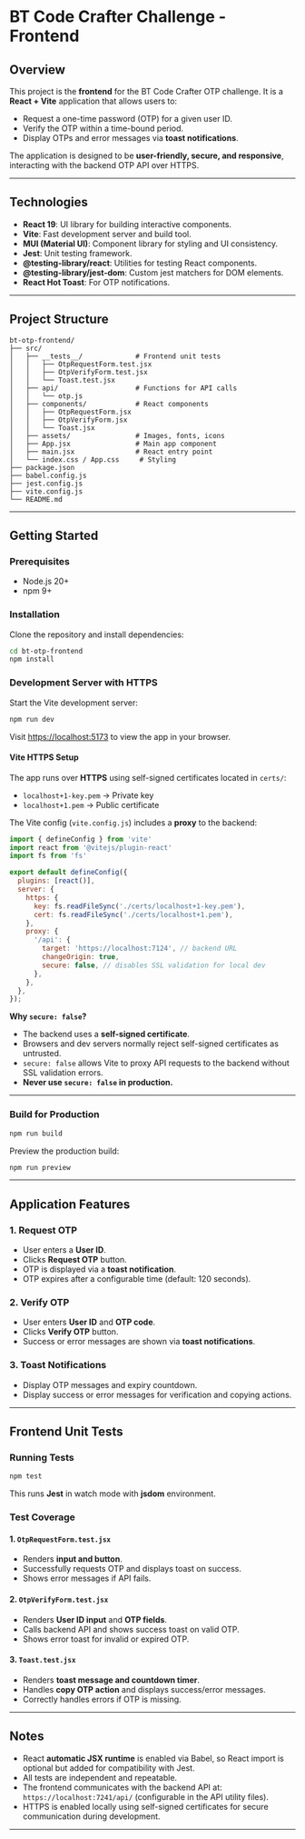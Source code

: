 # BT Code Crafter Challenge - Frontend

## Overview

This project is the **frontend** for the BT Code Crafter OTP challenge. It is a **React + Vite** application that allows users to:

* Request a one-time password (OTP) for a given user ID.
* Verify the OTP within a time-bound period.
* Display OTPs and error messages via **toast notifications**.

The application is designed to be **user-friendly, secure, and responsive**, interacting with the backend OTP API over HTTPS.

---

## Technologies

* **React 19**: UI library for building interactive components.
* **Vite**: Fast development server and build tool.
* **MUI (Material UI)**: Component library for styling and UI consistency.
* **Jest**: Unit testing framework.
* **@testing-library/react**: Utilities for testing React components.
* **@testing-library/jest-dom**: Custom jest matchers for DOM elements.
* **React Hot Toast**: For OTP notifications.

---

## Project Structure

```
bt-otp-frontend/
├── src/
│   ├── __tests__/             # Frontend unit tests
│   │   ├── OtpRequestForm.test.jsx
│   │   ├── OtpVerifyForm.test.jsx
│   │   └── Toast.test.jsx
│   ├── api/                   # Functions for API calls
│   │   └── otp.js
│   ├── components/            # React components
│   │   ├── OtpRequestForm.jsx
│   │   ├── OtpVerifyForm.jsx
│   │   └── Toast.jsx
│   ├── assets/                # Images, fonts, icons
│   ├── App.jsx                # Main app component
│   ├── main.jsx               # React entry point
│   └── index.css / App.css     # Styling
├── package.json
├── babel.config.js
├── jest.config.js
├── vite.config.js
└── README.md
```

---

## Getting Started

### Prerequisites

* Node.js 20+
* npm 9+

### Installation

Clone the repository and install dependencies:

```bash
cd bt-otp-frontend
npm install
```

### Development Server with HTTPS

Start the Vite development server:

```bash
npm run dev
```

Visit [https://localhost:5173](https://localhost:5173) to view the app in your browser.

#### Vite HTTPS Setup

The app runs over **HTTPS** using self-signed certificates located in `certs/`:

* `localhost+1-key.pem` → Private key
* `localhost+1.pem` → Public certificate

The Vite config (`vite.config.js`) includes a **proxy** to the backend:

```js
import { defineConfig } from 'vite'
import react from '@vitejs/plugin-react'
import fs from 'fs'

export default defineConfig({
  plugins: [react()],
  server: {
    https: {
      key: fs.readFileSync('./certs/localhost+1-key.pem'),
      cert: fs.readFileSync('./certs/localhost+1.pem'),
    },
    proxy: {
      '/api': {
        target: 'https://localhost:7124', // backend URL
        changeOrigin: true,
        secure: false, // disables SSL validation for local dev
      },
    },
  },
});
```

**Why `secure: false`?**

* The backend uses a **self-signed certificate**.
* Browsers and dev servers normally reject self-signed certificates as untrusted.
* `secure: false` allows Vite to proxy API requests to the backend without SSL validation errors.
* **Never use `secure: false` in production.**

---

### Build for Production

```bash
npm run build
```

Preview the production build:

```bash
npm run preview
```

---

## Application Features

### 1. Request OTP

* User enters a **User ID**.
* Clicks **Request OTP** button.
* OTP is displayed via a **toast notification**.
* OTP expires after a configurable time (default: 120 seconds).

### 2. Verify OTP

* User enters **User ID** and **OTP code**.
* Clicks **Verify OTP** button.
* Success or error messages are shown via **toast notifications**.

### 3. Toast Notifications

* Display OTP messages and expiry countdown.
* Display success or error messages for verification and copying actions.

---

## Frontend Unit Tests

### Running Tests

```bash
npm test
```

This runs **Jest** in watch mode with **jsdom** environment.

### Test Coverage

#### 1. `OtpRequestForm.test.jsx`

* Renders **input and button**.
* Successfully requests OTP and displays toast on success.
* Shows error messages if API fails.

#### 2. `OtpVerifyForm.test.jsx`

* Renders **User ID input** and **OTP fields**.
* Calls backend API and shows success toast on valid OTP.
* Shows error toast for invalid or expired OTP.

#### 3. `Toast.test.jsx`

* Renders **toast message and countdown timer**.
* Handles **copy OTP action** and displays success/error messages.
* Correctly handles errors if OTP is missing.

---

## Notes

* React **automatic JSX runtime** is enabled via Babel, so React import is optional but added for compatibility with Jest.
* All tests are independent and repeatable.
* The frontend communicates with the backend API at: `https://localhost:7241/api/` (configurable in the API utility files).
* HTTPS is enabled locally using self-signed certificates for secure communication during development.

---
